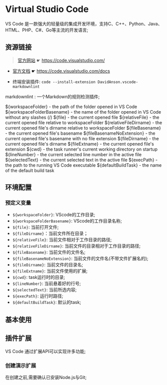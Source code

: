 # Virtual Studio Code

[//]: # (__author__ = "Clark Aaron")

VS Code 是一款强大的轻量级的集成开发环境，支持C、C++、Python、Java、HTML、PHP、C#、Go等主流的开发语言;

## 资源链接

> [官方网站](https://code.visualstudio.com/) ☛ <https://code.visualstudio.com/>

* [官方文档](https://code.visualstudio.com/docs) ☛ <https://code.visualstudio.com/docs>

* 终端安装插件: `code --install-extension DavidAnson.vscode-markdownlint`

markdownlint   : 一个Markdown的规则检测插件;

${workspaceFolder} - the path of the folder opened in VS Code
${workspaceFolderBasename} - the name of the folder opened in VS Code without any slashes (/)
${file} - the current opened file
${relativeFile} - the current opened file relative to workspaceFolder
${relativeFileDirname} - the current opened file's dirname relative to workspaceFolder
${fileBasename} - the current opened file's basename
${fileBasenameNoExtension} - the current opened file's basename with no file extension
${fileDirname} - the current opened file's dirname
${fileExtname} - the current opened file's extension
${cwd} - the task runner's current working directory on startup
${lineNumber} - the current selected line number in the active file
${selectedText} - the current selected text in the active file
${execPath} - the path to the running VS Code executable
${defaultBuildTask} - the name of the default build task

## 环境配置

### 预定义变量

* `${workspaceFolder}`: VScode的工作目录;
* `${workspaceFolderBasename}`: VScode的工作目录名称;
* `${file}`: 当前打开文件;
* `${fileDirname}`：当前文件所在目录；
* `${relativeFile}`: 当前文件相对于工作目录的路径;
* `${relativeFileDirname}`: 当前文件的目录相对于工作目录的路径;
* `${fileBasename}`: 当前文件的文件名;
* `${fileBasenameNoExtension}`: 当前文件的文件名(不带文件扩展名的);
* `${fileDirname}`: 当前文件的目录名;
* `${fileExtname}`: 当前文件使用的扩展;
* `${cwd}`: task运行时的目录;
* `${lineNumber}`: 当前悬着好的行号;
* `${selectedText}`: 当前所选内容;
* `${execPath}`: 运行时路径;
* `${defaultBuildTask}`: 默认的task;

## 基本使用

## 插件扩展

VS Code 通过扩展API可以实现许多功能;

### 创建演示扩展

在创建之前,需要确认已安装Node.js与Git;
